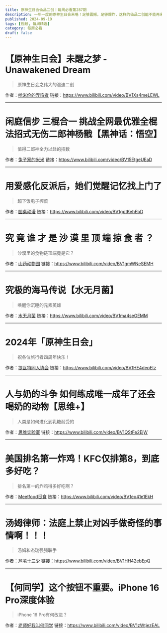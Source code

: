 ```yaml
---
title: 原神生日会仙品二创丨每周必看第287期
description: 一年一度的原神生日会来咯！足够震撼，足够爆炸，这样的仙品二创能不能再来一打？
published: 2024-09-19
tags: [视频, 每周精选]
category: 每周必看
draft: false
---
```


# 【原神生日会】未醒之梦 - Unawakened Dream
> 原神生日会之伟大的温迪二创

作者：[哈米伦的弄笛者](https://space.bilibili.com/11742550)
链接：https://www.bilibili.com/video/BV1Xs4meLEWL

---

# 闲庭信步 三棍合一 挑战全网最优雅全棍法招式无伤二郎神杨戬【黑神话：悟空】
> 值得二郎神全力以赴的招数

作者：[兔子家的米米](https://space.bilibili.com/1726597841)
链接：https://www.bilibili.com/video/BV15EtgeUEaD

---

# 用爱感化反派后，她们觉醒记忆找上门了
> 超下饭电子榨菜

作者：[圆桌动漫](https://space.bilibili.com/654552)
链接：https://www.bilibili.com/video/BV1gptKehEbD

---

# 究 竟 谁 才 是 沙 漠 里 顶 端 掠 食 者 ？
> 沙漠里的食物链顶端竟是它？

作者：[山药动物园](https://space.bilibili.com/53223879)
链接：https://www.bilibili.com/video/BV1gmWNeSEMH

---

# 究极的海马传说【水无月菌】
> 唤醒你沉睡的元素英雄

作者：[水无月菌](https://space.bilibili.com/1958342)
链接：https://www.bilibili.com/video/BV1ma4seGEMM

---

# 2024年「原神生日会」
> 祝各位旅行者四周年快乐！

作者：[提瓦特同人协会](https://space.bilibili.com/1113861913)
链接：https://www.bilibili.com/video/BV1HE4depEtz

---

# 人与奶的斗争 如何练成唯一成年了还会喝奶的动物【思维+】
> 人类是如何进化到乳糖耐受的

作者：[思维实验室](https://space.bilibili.com/14583962)
链接：https://www.bilibili.com/video/BV1QStFe2EjW

---

# 美国排名第一炸鸡！KFC仅排第8，到底多好吃？
> 排名第一的炸鸡得多好吃啊？

作者：[Meetfood觅食](https://space.bilibili.com/447317111)
链接：https://www.bilibili.com/video/BV1eo41e1EkH

---

# 汤姆律师：法庭上禁止对凶手做奇怪的事情啊！！！
> 汤姆和杰瑞强强联手

作者：[芦苇十三少](https://space.bilibili.com/5818410)
链接：https://www.bilibili.com/video/BV1HH42ebEpQ

---

# 【何同学】这个按钮不重要。iPhone 16 Pro深度体验
> iPhone 16 Pro有何改进？

作者：[老师好我叫何同学](https://space.bilibili.com/163637592)
链接：https://www.bilibili.com/video/BV1zWtjezEAL

